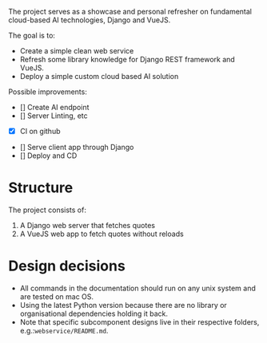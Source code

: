 The project serves as a showcase and personal refresher on fundamental cloud-based AI technologies, Django and VueJS.

The goal is to:

* Create a simple clean web service
* Refresh some library knowledge for Django REST framework and VueJS.
* Deploy a simple custom cloud based AI solution

Possible improvements:

* [] Create AI endpoint
* [] Server Linting, etc
* [x] CI on github
* [] Serve client app through Django
* [] Deploy and CD


# Structure 

The project consists of:

1. A Django web server that fetches quotes
2. A VueJS web app to fetch quotes without reloads


# Design decisions

* All commands in the documentation should run on any unix system and are tested on mac OS.
* Using the latest Python version because there are no library or organisational dependencies holding it back.
* Note that specific subcomponent designs live in their respective folders, e.g.:`webservice/README.md`.
